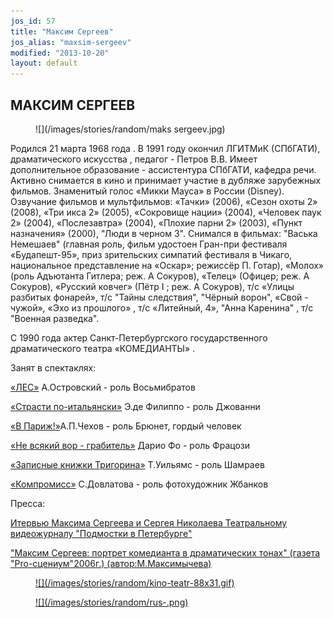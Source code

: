 ```yaml
---
jos_id: 57
title: "Максим Сергеев"
jos_alias: "maxsim-sergeev"
modified: "2013-10-20"
layout: default
---
```


## МАКСИМ СЕРГЕЕВ

<figure>
![](/images/stories/random/maks sergeev.jpg)
</figure>

Родился 21 марта 1968 года . В 1991 году окончил ЛГИТМиК (СПбГАТИ), драматического искусства , педагог - Петров В.В. Имеет дополнительное образование - ассистентура СПбГАТИ, кафедра речи. Активно снимается в кино и принимает участие в дубляже зарубежных фильмов. Знаменитый голос «Микки Мауса» в России (Disney). Озвучание фильмов и мультфильмов: «Тачки» (2006), «Сезон охоты 2» (2008), «Три икса 2» (2005), «Сокровище нации» (2004), «Человек паук 2» (2004), «Послезавтра» (2004), «Плохие парни 2» (2003), «Пункт назначения» (2000), "Люди в черном 3". Снимался в фильмах: "Васька Немешаев" (главная роль, фильм удостоен Гран-при фестиваля «Будапешт-95», приз зрительских симпатий фестиваля в Чикаго, национальное представление на «Оскар»; режиссёр П. Готар), «Молох» (роль Адъютанта Гитлера; реж. А Сокуров), «Телец» (Офицер; реж. А Сокуров), «Русский ковчег» (Пётр I ; реж. А Сокуров), т/с «Улицы разбитых фонарей», т/с "Тайны следствия", "Чёрный ворон", «Свой - чужой», «Эхо из прошлого» , т/с «Литейный, 4», "Анна Каренина" , т/с "Военная разведка".

С 1990 года актер Санкт-Петербургского государственного драматического театра «КОМЕДИАНТЫ» .

Занят в спектаклях:

[«ЛЕС»](91-les.html) А.Островский - роль Восьмибратов

[«Страсти по-итальянски»](59-strasti-po-italianski.html) Э.де Филиппо - роль Джованни

[«В Париж!»](41-v-paris.html)А.П.Чехов - роль Брюнет, гордый человек

[«Не всякий вор - грабитель»](70-vor.html) Дарио Фо - роль Фрацози

[«Записные книжки Тригорина»](72-trigorin.html) Т.Уильямс - роль Шамраев

[«Компромисс»](282-kompromiss-sdovlatov.html) С.Довлатова - роль фотохудожник Жбанков

Пресса:

[Итервью Максима Сергеева и Сергея Николаева Театральному видеожурналу "Подмостки в Петербурге"](242-pressa-podmostki-peterburga-sergeev-i-nikolaev.html)

["Максим Сергеев: портрет комедианта в драматических тонах" (газета "Pro-сцениум"2006г.) (автор:М.Максимычева)](270-q-----q.html)

<figure><a href="http://www.kino-teatr.ru/teatr/acter/m/ros/3876/bio/">
![](/images/stories/random/kino-teatr-88x31.gif)
</a></figure>

<figure><a href="http://ruskino.ru/art/3953">
![](/images/stories/random/rus-.png)
</a></figure>

